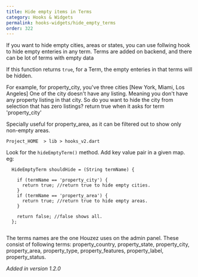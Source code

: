 ```yaml
---
title: Hide empty items in Terms
category: Hooks & Widgets
permalink: hooks-widgets/hide_empty_terms
order: 322
---
```


If you want to hide empty cities, areas or states, you can use follwing hook to hide empty enteries in any term.
Terms are added on backend, and there can be lot of terms with empty data
    
If this function returns `true`, for a Term, the empty enteries in that terms will be hidden.

For example, for property_city, you've three cities [New York, Miami, Los Angeles]
One of the city doesn't have any listing. Meaning you don't have any property listing in that
city. So do you want to hide the city from selection that has zero listings? return true
when it asks for term 'property_city'

Specially useful for property_area, as it can be filtered out to show only non-empty areas.

`Project_HOME  > lib > hooks_v2.dart`

Look for the `hideEmptyTerm()` method. Add key value pair in a given map. eg: 
```
  HideEmptyTerm shouldHide = (String termName) {
    
    if (termName == 'property_city') {
      return true; //return true to hide empty cities.
    }
    if (termName == 'property_area') {
      return true; //return true to hide empty areas.
    }
    
    return false; //false shows all.
  };
  
```

The terms names are the one Houzez uses on the admin panel. These consist of following terms: property_country, property_state, property_city, property_area, property_type, property_features, property_label, property_status. 

*Added in version 1.2.0*

